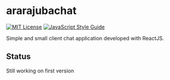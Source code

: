 # ararajubachat

[![MIT License](https://img.shields.io/npm/l/express.svg?maxAge=2592000)](LICENSE)
[![JavaScript Style Guide](https://img.shields.io/badge/code_style-standard-brightgreen.svg)](https://standardjs.com)


Simple and small client chat application developed with ReactJS.

## Status

Still working on first version